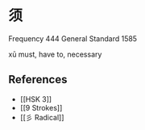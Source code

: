 # 须
Frequency 444
General Standard 1585

xū
must, have to, necessary

## References
- [[HSK 3]]
- [[9 Strokes]]
- [[彡 Radical]]